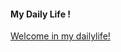 #### My Daily Life !

[Welcome in my dailylife!](https://github.com/0532/daily/blob/master/SUMMARY.md)




